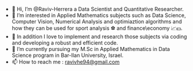 - 👋 Hi, I’m @Raviv-Herrera a Data Scientist and Quantitative Researcher. 
- 👀 I’m interested in Applied Mathematics subjects such as Data Science, Computer Vision, Numerical Analysis and optimiaztion algorithms and how they can be used for sport analysis ⚽ and finance\economy 📈💵.
- 👀 In addition I love to implement and research those subjects via coding and developing a robust and efficient code. 
- 🌱 I’m currently pursuing my M.Sc in Applied Mathematics in Data Science program in Bar-Ilan University, Israel. 
- 📫 How to reach me : ravivhe94@gmail.com

<!---
Raviv-Herrera/Raviv-Herrera is a ✨ special ✨ repository because its `README.md` (this file) appears on your GitHub profile.
You can click the Preview link to take a look at your changes.
--->
